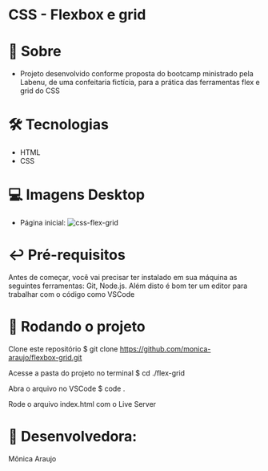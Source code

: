 # CSS - Flexbox e grid

# 📓 Sobre
- Projeto desenvolvido conforme proposta do bootcamp ministrado pela Labenu, de uma confeitaria fictícia, para a prática das ferramentas flex e grid do CSS

# 🛠 Tecnologias
- HTML
- CSS

# 💻 Imagens Desktop
- Página inicial:
![css-flex-grid](https://user-images.githubusercontent.com/83082558/141523730-ef22daba-182d-48d9-bd82-679c5d017015.png)

# ↩️ Pré-requisitos
Antes de começar, você vai precisar ter instalado em sua máquina as seguintes ferramentas: Git, Node.js. Além disto é bom ter um editor para trabalhar com o código como VSCode

# 🏁 Rodando o projeto
Clone este repositório
$ git clone https://github.com/monica-araujo/flexbox-grid.git

Acesse a pasta do projeto no terminal
$ cd ./flex-grid

Abra o arquivo no VSCode
$ code .

Rode o arquivo index.html com o Live Server

# 👷 Desenvolvedora:
Mônica Araujo
